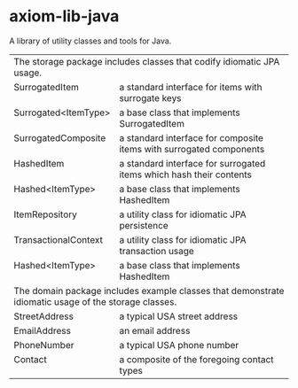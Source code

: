 axiom-lib-java
==============

A library of utility classes and tools for Java.

<table cellpadding="0" cellspacing="0" width="750">
	 <tr>
	 <td valign="TOP" colspan="2">
	 	The storage package includes classes that codify idiomatic JPA usage.
	 </td>
	 </tr><tr>
	 <td valign="TOP" width="30%">SurrogatedItem</td>
	 <td align="LEFT">
		a standard interface for items with surrogate keys
	 </td>
	 </tr><tr>
	 <td valign="TOP" width="30%">Surrogated&lt;ItemType&gt;</td>
	 <td align="LEFT">
		a base class that implements SurrogatedItem
	 </td>
	 </tr><tr>
	 <td valign="TOP" width="30%">SurrogatedComposite</td>
	 <td align="LEFT">
		a standard interface for composite items with surrogated components
	 </td>
	 </tr><tr>
	 <td valign="TOP" width="30%">HashedItem</td>
	 <td align="LEFT">
		a standard interface for surrogated items which hash their contents
	 </td>
	 </tr><tr>
	 <td valign="TOP" width="30%">Hashed&lt;ItemType&gt;</td>
	 <td align="LEFT">
		a base class that implements HashedItem
	 </td>
	 </tr><tr>
	 <td valign="TOP" width="30%">ItemRepository</td>
	 <td align="LEFT">
		a utility class for idiomatic JPA persistence
	 </td>
	 </tr><tr>
	 <td valign="TOP" width="30%">TransactionalContext</td>
	 <td align="LEFT">
		a utility class for idiomatic JPA transaction usage
	 </td>
	 </tr><tr>
	 <td valign="TOP" width="30%">Hashed&lt;ItemType&gt;</td>
	 <td align="LEFT">
		a base class that implements HashedItem
	 </td>
	 </tr>
	 <tr>
	 <td valign="TOP" colspan="2">
		The domain package includes example classes that demonstrate idiomatic usage of the storage classes.
	 </td>
	 </tr><tr>
	 <td valign="TOP" width="30%">StreetAddress</td>
	 <td align="LEFT">
 		a typical USA street address
	 </td>
	 </tr><tr>
	 <td valign="TOP" width="30%">EmailAddress</td>
	 <td align="LEFT">
		an email address
	 </td>
	 </tr><tr>
	 <td valign="TOP" width="30%">PhoneNumber</td>
	 <td align="LEFT">
		a typical USA phone number
	 </td>
	 </tr><tr>
	 <td valign="TOP" width="30%">Contact</td>
	 <td align="LEFT">
 		a composite of the foregoing contact types
	 </td>
	 </tr>
</table>

